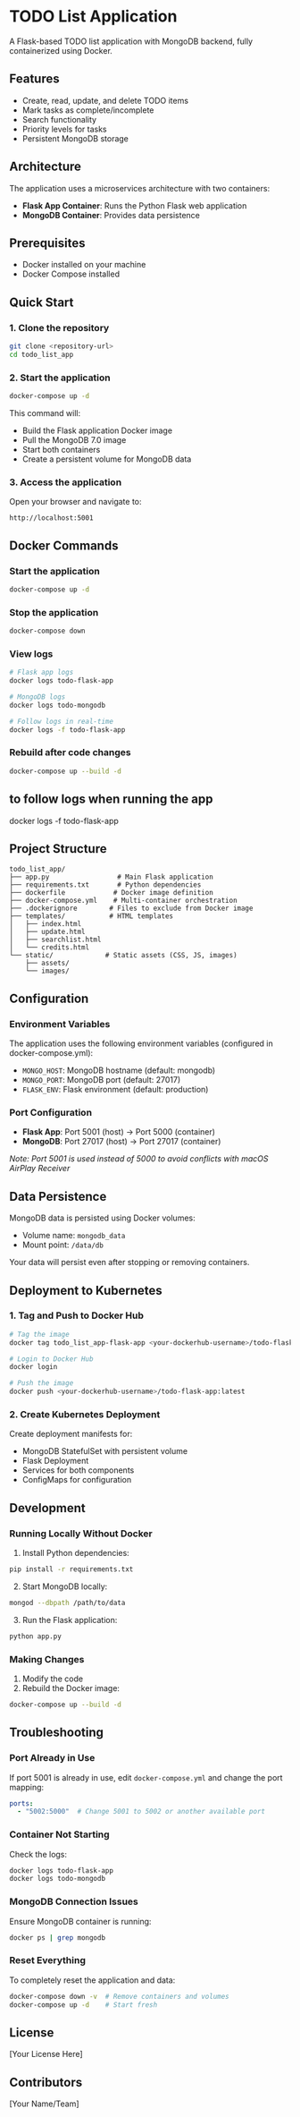 # TODO List Application

A Flask-based TODO list application with MongoDB backend, fully containerized using Docker.

## Features

- Create, read, update, and delete TODO items
- Mark tasks as complete/incomplete
- Search functionality
- Priority levels for tasks
- Persistent MongoDB storage

## Architecture

The application uses a microservices architecture with two containers:
- **Flask App Container**: Runs the Python Flask web application
- **MongoDB Container**: Provides data persistence

## Prerequisites

- Docker installed on your machine
- Docker Compose installed

## Quick Start

### 1. Clone the repository

```bash
git clone <repository-url>
cd todo_list_app
```

### 2. Start the application

```bash
docker-compose up -d
```

This command will:
- Build the Flask application Docker image
- Pull the MongoDB 7.0 image
- Start both containers
- Create a persistent volume for MongoDB data

### 3. Access the application

Open your browser and navigate to:
```
http://localhost:5001
```

## Docker Commands

### Start the application
```bash
docker-compose up -d
```

### Stop the application
```bash
docker-compose down
```

### View logs
```bash
# Flask app logs
docker logs todo-flask-app

# MongoDB logs
docker logs todo-mongodb

# Follow logs in real-time
docker logs -f todo-flask-app
```

### Rebuild after code changes
```bash
docker-compose up --build -d
```

## to follow logs when running the app
docker logs -f todo-flask-app

## Project Structure

```
todo_list_app/
├── app.py                 # Main Flask application
├── requirements.txt       # Python dependencies
├── dockerfile            # Docker image definition
├── docker-compose.yml    # Multi-container orchestration
├── .dockerignore        # Files to exclude from Docker image
├── templates/           # HTML templates
│   ├── index.html
│   ├── update.html
│   ├── searchlist.html
│   └── credits.html
└── static/             # Static assets (CSS, JS, images)
    ├── assets/
    └── images/
```

## Configuration

### Environment Variables

The application uses the following environment variables (configured in docker-compose.yml):

- `MONGO_HOST`: MongoDB hostname (default: mongodb)
- `MONGO_PORT`: MongoDB port (default: 27017)
- `FLASK_ENV`: Flask environment (default: production)

### Port Configuration

- **Flask App**: Port 5001 (host) → Port 5000 (container)
- **MongoDB**: Port 27017 (host) → Port 27017 (container)

*Note: Port 5001 is used instead of 5000 to avoid conflicts with macOS AirPlay Receiver*

## Data Persistence

MongoDB data is persisted using Docker volumes:
- Volume name: `mongodb_data`
- Mount point: `/data/db`

Your data will persist even after stopping or removing containers.

## Deployment to Kubernetes

### 1. Tag and Push to Docker Hub

```bash
# Tag the image
docker tag todo_list_app-flask-app <your-dockerhub-username>/todo-flask-app:latest

# Login to Docker Hub
docker login

# Push the image
docker push <your-dockerhub-username>/todo-flask-app:latest
```

### 2. Create Kubernetes Deployment

Create deployment manifests for:
- MongoDB StatefulSet with persistent volume
- Flask Deployment
- Services for both components
- ConfigMaps for configuration

## Development

### Running Locally Without Docker

1. Install Python dependencies:
```bash
pip install -r requirements.txt
```

2. Start MongoDB locally:
```bash
mongod --dbpath /path/to/data
```

3. Run the Flask application:
```bash
python app.py
```

### Making Changes

1. Modify the code
2. Rebuild the Docker image:
```bash
docker-compose up --build -d
```

## Troubleshooting

### Port Already in Use

If port 5001 is already in use, edit `docker-compose.yml` and change the port mapping:
```yaml
ports:
  - "5002:5000"  # Change 5001 to 5002 or another available port
```

### Container Not Starting

Check the logs:
```bash
docker logs todo-flask-app
docker logs todo-mongodb
```

### MongoDB Connection Issues

Ensure MongoDB container is running:
```bash
docker ps | grep mongodb
```

### Reset Everything

To completely reset the application and data:
```bash
docker-compose down -v  # Remove containers and volumes
docker-compose up -d    # Start fresh
```

## License

[Your License Here]

## Contributors

[Your Name/Team]
